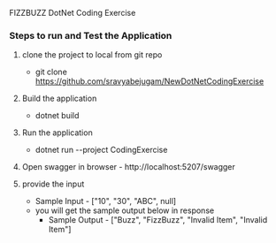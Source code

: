 FIZZBUZZ DotNet Coding Exercise
### Steps to run and Test the Application
1. clone the project to local from git repo
      -   git clone https://github.com/sravyabejugam/NewDotNetCodingExercise
 
2. Build the application
    - dotnet build
 
3. Run the application
   - dotnet run --project CodingExercise
 
4. Open swagger in browser - http://localhost:5207/swagger
 
5. provide the input
   - Sample Input - ["10", "30", "ABC", null]
   - you will get the sample output below in response
      - Sample Output - ["Buzz", "FizzBuzz", "Invalid Item", "Invalid Item"]
